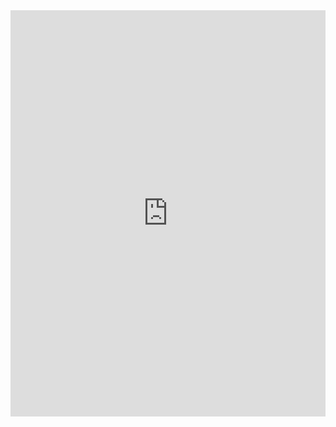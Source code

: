 <iframe src='http://cdn.knightlab.com/libs/timeline/latest/embed/index.html?source=0ArC4MTFgUulkdHJQR1pUak12Q2U5NzZTMWkzRWJmN2c&font=Bevan-PotanoSans&maptype=toner&lang=zh-cn&height=650' width='100%' height='650' frameborder='0'></iframe>